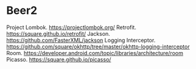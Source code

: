 # Beer2
Project Lombok. https://projectlombok.org/
Retrofit. https://square.github.io/retrofit/
Jackson. https://github.com/FasterXML/jackson
Logging Interceptor. https://github.com/square/okhttp/tree/master/okhttp-logging-interceptor
Room. https://developer.android.com/topic/libraries/architecture/room
Picasso. https://square.github.io/picasso/
